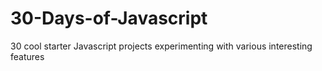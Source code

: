 # 30-Days-of-Javascript
30 cool starter Javascript projects experimenting with various interesting features
